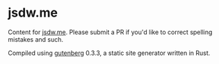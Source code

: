 # jsdw.me

Content for [jsdw.me](https://jsdw.me). Please submit a PR if you'd like to correct spelling mistakes and such.

Compiled using [gutenberg](https://github.com/Keats/gutenberg) 0.3.3, a static site generator written in Rust.
